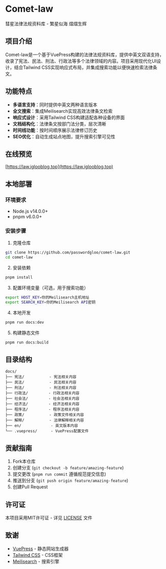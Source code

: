 # Comet-law

彗星法律法规资料库 - 繁星似海 熠熠生辉

## 项目介绍

Comet-law是一个基于VuePress构建的法律法规资料库，提供中英文双语支持，收录了宪法、民法、刑法、行政法等多个法律领域的内容。项目采用现代化UI设计，结合Tailwind CSS实现响应式布局，并集成搜索功能以便快速检索法律条文。

## 功能特点

- **多语言支持**：同时提供中英文两种语言版本
- **全文搜索**：集成Meilisearch实现高效法律条文检索
- **响应式设计**：采用Tailwind CSS构建适配各种设备的界面
- **文档结构化**：法律条文按部门法分类，层次清晰
- **时间线功能**：按时间顺序展示法律修订历史
- **SEO优化**：自动生成站点地图，提升搜索引擎可见性

## 在线预览

[https://law.iglooblog.top](https://law.iglooblog.top)

## 本地部署

### 环境要求
- Node.js v14.0.0+ 
- pnpm v6.0.0+

### 安装步骤

1. 克隆仓库
```bash
git clone https://github.com/passwordgloo/comet-law.git
cd comet-law
```

2. 安装依赖
```bash
pnpm install
```

3. 配置环境变量（可选，用于搜索功能）
```bash
export HOST_KEY=你的Meilisearch主机地址
export SEARCH_KEY=你的Meilisearch API密钥
```

4. 本地开发
```bash
pnpm run docs:dev
```

5. 构建静态文件
```bash
pnpm run docs:build
```

## 目录结构

```
docs/
├── 宪法/           - 宪法相关内容
├── 民法/           - 民法相关内容
├── 刑法/           - 刑法相关内容
├── 行政法/         - 行政法相关内容
├── 社会法/         - 社会法相关内容
├── 经济法/         - 经济法相关内容
├── 程序法/         - 程序法相关内容
├── 政策/           - 政策文件相关内容
├── 解释/           - 法律解释相关内容
├── en/             - 英文版本内容
└── .vuepress/      - VuePress配置文件
```

## 贡献指南

1. Fork本仓库
2. 创建分支 (`git checkout -b feature/amazing-feature`)
3. 提交更改 (`pnpm run commit` 遵循规范提交信息)
4. 推送到分支 (`git push origin feature/amazing-feature`)
5. 创建Pull Request

## 许可证

本项目采用MIT许可证 - 详见 [LICENSE](LICENSE) 文件

## 致谢

- [VuePress](https://vuepress.vuejs.org/) - 静态网站生成器
- [Tailwind CSS](https://tailwindcss.com/) - CSS框架
- [Meilisearch](https://www.meilisearch.com/) - 搜索引擎